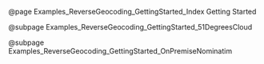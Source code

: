 @page Examples_ReverseGeocoding_GettingStarted_Index Getting Started

@subpage Examples_ReverseGeocoding_GettingStarted_51DegreesCloud

@subpage Examples_ReverseGeocoding_GettingStarted_OnPremiseNominatim
